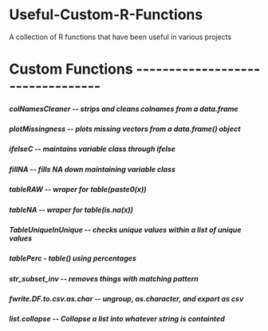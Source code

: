 # Useful-Custom-R-Functions
 A collection of R functions that have been useful in various projects




# Custom Functions ---------------------------------

##### colNamesCleaner -- strips and cleans colnames from a data.frame

##### plotMissingness -- plots missing vectors from a data.frame() object

##### ifelseC -- maintains variable class through ifelse

##### fillNA -- fills NA down maintaining variable class

##### tableRAW -- wraper for table(paste0(x))

##### tableNA -- wraper for table(is.na(x))

##### TableUniqueInUnique -- checks unique values within a list of unique values 

##### tablePerc - table() using percentages

##### str_subset_inv -- removes things with matching pattern

##### fwrite.DF.to.csv.as.char -- ungroup, as.character, and export as csv

##### list.collapse -- Collapse a list into whatever string is containted


